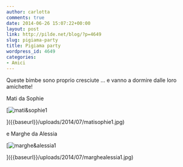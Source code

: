 ```yaml
---
author: carlotta
comments: true
date: 2014-06-26 15:07:22+00:00
layout: post
link: http://pilde.net/blog/?p=4649
slug: pigiama-party
title: Pigiama party
wordpress_id: 4649
categories:
- Amici
---
```


Queste bimbe sono proprio cresciute ... e vanno a dormire dalle loro amichette!

Mati da Sophie

[![mati&sophie1]({{baseurl}}/uploads/2014/07/matisophie1.jpg)


]({{baseurl}}/uploads/2014/07/matisophie1.jpg)


e Marghe da Alessia

[![marghe&alessia1]({{baseurl}}/uploads/2014/07/marghealessia1.jpg)


]({{baseurl}}/uploads/2014/07/marghealessia1.jpg)



